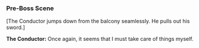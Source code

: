 ### Pre-Boss Scene

[The Conductor jumps down from the balcony seamlessly. He pulls out his sword.]

**The Conductor:** Once again, it seems that I must take care of things myself.